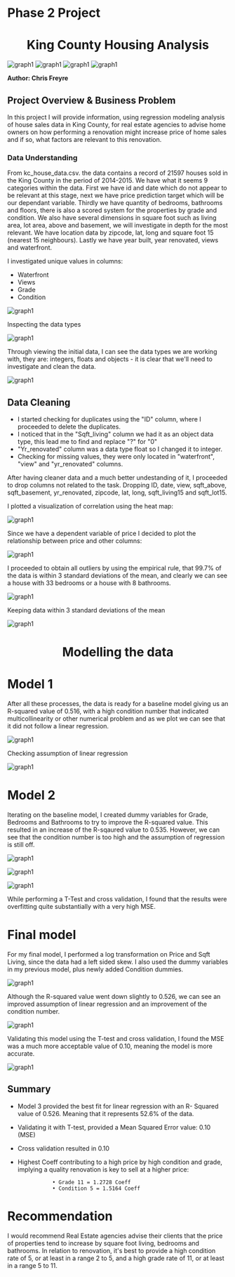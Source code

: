 # Phase 2 Project

<h1 align=center>King County Housing Analysis</h1>

![graph1](./Images/house_sale1.png)
![graph1](./Images/house_sale1.png)
![graph1](./Images/house_sale1.png)
![graph1](./Images/house_sale1.png)

**Author: Chris Freyre**



## Project Overview & Business Problem

In this project I will provide information, using regression modeling analysis of house sales data in King County, for real estate agencies to advise home owners on how performing a renovation might increase price of home sales and if so, what factors are relevant to this renovation.


### Data Understanding

From kc_house_data.csv. the data contains a record of 21597 houses sold in the King County in the period of 2014-2015. We have what it seems 9 categories within the data. First we have id and date which do not appear to be relevant at this stage, next we have price prediction target which will be our dependant variable. Thirdly we have quantity of bedrooms, bathrooms and floors, there is also a scored system for the properties by grade and condition. We also have several dimensions in square foot such as living area, lot area, above and basement, we will investigate in depth for the most relevant. We have location data by zipcode, lat, long and square foot 15 (nearest 15 neighbours). Lastly we have year built, year renovated, views and waterfront.

I investigated unique values in columns:

* Waterfront
* Views
* Grade
* Condition

![graph1](./Images/unique_val.png)

Inspecting the data types

![graph1](./Images/data_info.png)

Through viewing the initial data, I can see the data types we are working with, they are: integers, floats and objects - it is clear that we'll need to investigate and clean the data.

![graph1](./Images/histogram1.png)

## Data Cleaning

* I started checking for duplicates using the "ID" column, where I proceeded to delete the duplicates. 
* I noticed that in the "Sqft_living" column we had it as an object data type, this lead me to find and replace "?" for "0"
* "Yr_renovated" column was a data type float so I changed it to integer.
* Checking for missing values, they were only located in "waterfront", "view" and "yr_renovated" columns.

After having cleaner data and a much better undestanding of it, I proceeded to drop columns not related to the task. Dropping ID, date, view, sqft_above, sqft_basement, yr_renovated, zipcode, lat, long, sqft_living15 and sqft_lot15. 

I plotted a visualization of correlation using the heat map:

![graph1](./Images/heatmap.png)

Since we have a dependent variable of price I decided to plot the relationship between price and other columns:

![graph1](./Images/plotvs.png)

I proceeded to obtain all outliers by using the empirical rule, that 99.7% of the data is within 3 standard deviations of the mean, and clearly we can see a house with 33 bedrooms or a house with 8 bathrooms.

![graph1](./Images/outliers.png)

Keeping data within 3 standard deviations of the mean

![graph1](./Images/3std.png)

<h1 align=center>Modelling the data</h1>

# Model 1
After all these processes, the data is ready for a baseline model giving us an R-squared value of 0.516, with a high condition number that indicated multicollinearity or other numerical problem and as we plot we can see that it did not follow a linear regression.

![graph1](./Images/baseline_modelols.png)

Checking assumption of linear regression

![graph1](./Images/baseline_line.png)

# Model 2
Iterating on the baseline model, I created dummy variables for Grade, Bedrooms and Bathrooms to try to improve the R-squared value. This resulted in an increase of the R-sqaured value to 0.535. However, we can see that the condition number is too high and the assumption of regression is still off. 

![graph1](./Images/model2_ols.png)

![graph1](./Images/condition_nmodel2.png)

![graph1](./Images/model2_line.png)

While performing a T-Test and cross validation, I found that the results were overfitting quite substantially with a very high MSE.

# Final model

For my final model, I performed a log transformation on Price and Sqft Living, since the data had a left sided skew. I also used the dummy variables in my previous model, plus newly added Condition dummies.

![graph1](./Images/log_hist.png)

Although the R-squared value went down slightly to 0.526, we can see an improved assumption of linear regression and an improvement of the condition number.

![graph1](./Images/final_model_line.png)

Validating this model using the T-test and cross validation, I found the MSE was a much more acceptable value of 0.10, meaning the model is more accurate.

![graph1](./Images/final_mse.png)

## Summary

* Model 3 provided the best fit for linear regression with an R- Squared value of 0.526. Meaning that it represents 52.6% of the data.
* Validating it with T-test, provided a Mean Squared Error value: 0.10 (MSE)
* Cross validation resulted in 0.10
* Highest Coeff contributing to a high price by high condition and grade, implying a quality renovation is key to sell at a higher price:  
                 
                 
                 • Grade 11 = 1.2728 Coeff
                 • Condition 5 = 1.5164 Coeff

# Recommendation
I would recommend Real Estate agencies advise their clients that the price of properties tend to increase by square foot living, bedrooms and bathrooms. In relation to renovation, it's best to provide a high condition rate of 5, or at least in a range 2 to 5, and a high grade rate of 11, or at least in a range 5 to 11.


